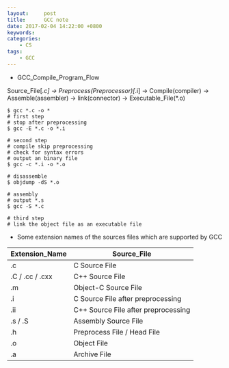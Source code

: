 ```yaml
---
layout:     post
title:      GCC note
date: 2017-02-04 14:22:00 +0800
keywords:   
categories:
	- CS
tags:		
	- GCC
---
```



* GCC_Compile_Program_Flow  

Source_File[*.c] -> Preprocess(Preprocessor)[*.i] -> Compile(compiler) -> Assemble(assembler) -> link(connector) -> Executable_File(*.o)

```
$ gcc *.c -o *
# first step
# stop after preprocessing
$ gcc -E *.c -o *.i

# second step
# compile skip preprocessing
# check for syntax errors
# output an binary file
$ gcc -c *.i -o *.o

# disassemble
$ objdump -dS *.o

# assembly
# output *.s
$ gcc -S *.c

# third step
# link the object file as an executable file
```

* Some  extension names of the sources files which are supported by GCC  

| Extension_Name  | Source_File                         |
| --------------- | ----------------------------------- |
| .c              | C Source File                       |
| .C / .cc / .cxx | C++ Source File                     |
| .m              | Object-C Source File                |
| .i              | C Source File after preprocessing   |
| .ii             | C++ Source File after preprocessing |
| .s / .S         | Assembly Source File                |
| .h              | Preprocess File / Head File         |
| .o              | Object File                         |
| .a              | Archive File                        |